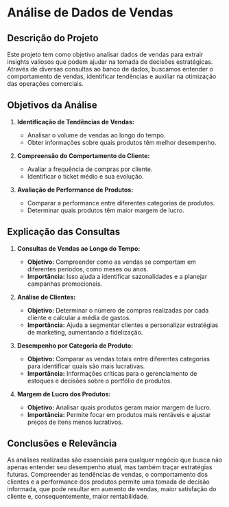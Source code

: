 # Análise de Dados de Vendas

## Descrição do Projeto

Este projeto tem como objetivo analisar dados de vendas para extrair insights valiosos que podem ajudar na tomada de decisões estratégicas. Através de diversas consultas ao banco de dados, buscamos entender o comportamento de vendas, identificar tendências e auxiliar na otimização das operações comerciais.

## Objetivos da Análise

1. **Identificação de Tendências de Vendas:**
   - Analisar o volume de vendas ao longo do tempo.
   - Obter informações sobre quais produtos têm melhor desempenho.

2. **Compreensão do Comportamento do Cliente:**
   - Avaliar a frequência de compras por cliente.
   - Identificar o ticket médio e sua evolução.

3. **Avaliação de Performance de Produtos:**
   - Comparar a performance entre diferentes categorias de produtos.
   - Determinar quais produtos têm maior margem de lucro.

## Explicação das Consultas

1. **Consultas de Vendas ao Longo do Tempo:**
   - **Objetivo:** Compreender como as vendas se comportam em diferentes períodos, como meses ou anos.
   - **Importância:** Isso ajuda a identificar sazonalidades e a planejar campanhas promocionais.

2. **Análise de Clientes:**
   - **Objetivo:** Determinar o número de compras realizadas por cada cliente e calcular a média de gastos.
   - **Importância:** Ajuda a segmentar clientes e personalizar estratégias de marketing, aumentando a fidelização.

3. **Desempenho por Categoria de Produto:**
   - **Objetivo:** Comparar as vendas totais entre diferentes categorias para identificar quais são mais lucrativas.
   - **Importância:** Informações críticas para o gerenciamento de estoques e decisões sobre o portfólio de produtos.

4. **Margem de Lucro dos Produtos:**
   - **Objetivo:** Analisar quais produtos geram maior margem de lucro.
   - **Importância:** Permite focar em produtos mais rentáveis e ajustar preços de itens menos lucrativos.

## Conclusões e Relevância

As análises realizadas são essenciais para qualquer negócio que busca não apenas entender seu desempenho atual, mas também traçar estratégias futuras. Compreender as tendências de vendas, o comportamento dos clientes e a performance dos produtos permite uma tomada de decisão informada, que pode resultar em aumento de vendas, maior satisfação do cliente e, consequentemente, maior rentabilidade.
